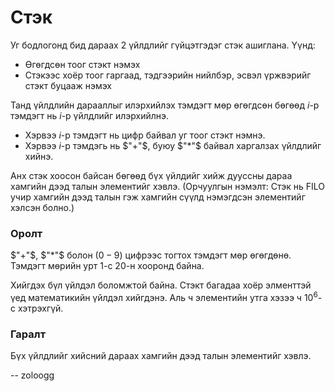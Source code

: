 Стэк
====
Уг бодлогонд бид дараах $2$ үйлдлийг гүйцэтгэдэг стэк ашиглана. Үүнд:

 - Өгөгдсөн тоог стэкт нэмэх
 - Стэкээс хоёр тоог гаргаад, тэдгээрийн нийлбэр, эсвэл үржвэрийг стэкт буцааж нэмэх

Танд үйлдлийн дарааллыг илэрхийлэх тэмдэгт мөр өгөгдсөн бөгөөд $i$-р тэмдэгт нь $i$-р үйлдлийг илэрхийлнэ.

 - Хэрвээ $i$-р тэмдэгт нь цифр байвал уг тоог стэкт нэмнэ.
 - Хэрвээ $i$-р тэмдэгь нь $"+"$, буюу $"*"$ байвал харгалзах үйлдлийг хийнэ.

Анх стэк хоосон байсан бөгөөд бүх үйлдийг хийж дууссны дараа хамгийн дээд талын элементийг хэвлэ. (Орчуулгын нэмэлт: Стэк нь FILO учир хамгийн дээд талын гэж хамгийн сүүлд нэмэгдсэн элементийг хэлсэн болно.)


### Оролт
$"+"$, $"*"$ болон $(0-9)$ цифрээс тогтох тэмдэгт мөр өгөгдөнө. Тэмдэгт мөрийн урт $1$-с $20$-н хооронд байна.

Хийгдэх бүл үйлдэл боломжтой байна. Стэкт багадаа хоёр элменттэй үед математикийн үйлдэл хийгдэнэ. Аль ч элементийн утга хэзээ ч $10^6$-с хэтрэхгүй.


### Гаралт
Бүх үйлдлийг хийсний дараах хамгийн дээд талын элементийг хэвлэ.

-- zoloogg
